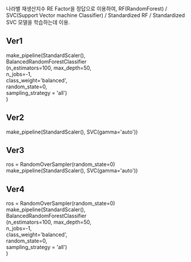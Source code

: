 나라별 재생산지수 RE Factor을 정답으로 이용하여, RF(RandomForest) / SVC(Support Vector machine Classifier) / Standardized RF / Standardized SVC 모델을 학습하는데 이용.

## Ver1

   make_pipeline(StandardScaler(),                     
                  BalancedRandomForestClassifier       
                  (n_estimators=100, max_depth=50,     
                  n_jobs=-1,                           
                  class_weight='balanced',             
                  random_state=0,                      
                  sampling_strategy = 'all')           
                  )                                    

## Ver2

 make_pipeline(StandardScaler(), SVC(gamma='auto')) 


## Ver3

 ros = RandomOverSampler(random_state=0)            
 make_pipeline(StandardScaler(), SVC(gamma='auto')) 


## Ver4

   ros = RandomOverSampler(random_state=0)            
   make_pipeline(StandardScaler(),                     
                  BalancedRandomForestClassifier       
                  (n_estimators=100, max_depth=50,     
                  n_jobs=-1,                           
                  class_weight='balanced',             
                  random_state=0,                      
                  sampling_strategy = 'all')           
                  )                                    
